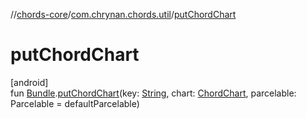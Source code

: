//[chords-core](../../index.md)/[com.chrynan.chords.util](index.md)/[putChordChart](put-chord-chart.md)

# putChordChart

[android]\
fun [Bundle](https://developer.android.com/reference/kotlin/android/os/Bundle.html).[putChordChart](put-chord-chart.md)(key: [String](https://kotlinlang.org/api/latest/jvm/stdlib/kotlin/-string/index.html), chart: [ChordChart](../../../chords-core/chords-core/com.chrynan.chords.model/-chord-chart/index.md), parcelable: Parcelable = defaultParcelable)
